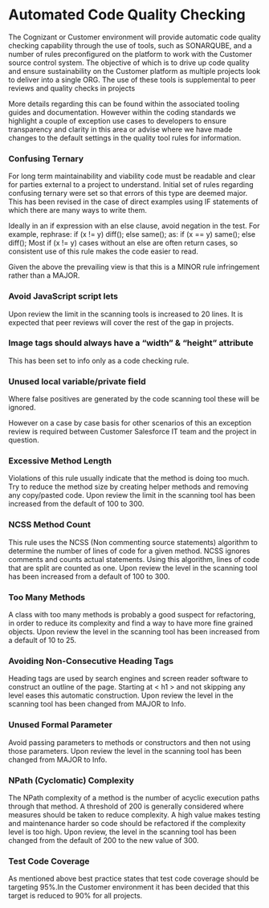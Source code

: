# Automated Code Quality Checking

The Cognizant or Customer environment will provide automatic code quality checking capability through the use of tools, such as SONARQUBE, and a number of rules preconfigured on the platform to work with the Customer source control system. The objective of which is to drive up code quality and ensure sustainability on the Customer platform as multiple projects look to deliver into a single ORG. The use of these tools is supplemental to peer reviews and quality checks in projects

More details regarding this can be found within the associated tooling guides and documentation. However within the coding standards we highlight a couple of exception use cases to developers to ensure transparency and clarity in this area or advise where we have made changes to the default settings in the quality tool rules for information.
### Confusing Ternary

For long term maintainability and viability code must be readable and clear for parties external to a project to understand. Initial set of rules regarding confusing ternary were set so that errors of this type are deemed major. This has been revised in the case of direct examples using IF statements of which there are many ways to write them.

Ideally in an if expression with an else clause, avoid negation in the test. For example, rephrase: if (x != y) diff(); else same(); as: if (x == y) same(); else diff(); Most if (x != y) cases without an else are often return cases, so consistent use of this rule makes the code easier to read.

Given the above the prevailing view is that this is a MINOR rule infringement rather than a MAJOR.

### Avoid JavaScript script lets

Upon review the limit in the scanning tools is increased to 20 lines. It is expected that peer reviews will cover the rest of the gap in projects.
### Image tags should always have a “width” & “height” attribute

This has been set to info only as a code checking rule.

###	Unused local variable/private field

Where false positives are generated by the code scanning tool these will be ignored.

However on a case by case basis for other scenarios of this an exception review is required between Customer Salesforce IT team and the project in question.

###	Excessive Method Length

Violations of this rule usually indicate that the method is doing too much. Try to reduce the method size by creating helper methods and removing any copy/pasted code. Upon review the limit in the scanning tool has been increased from the default of 100 to 300.

### NCSS Method Count

This rule uses the NCSS (Non commenting source statements) algorithm to determine the number of lines of code for a given method. NCSS ignores comments and counts actual statements. Using this algorithm, lines of code that are split are counted as one. Upon review the level in the scanning tool has been increased from a default of 100 to 300.
### Too Many Methods

A class with too many methods is probably a good suspect for refactoring, in order to reduce its complexity and find a way to have more fine grained objects. Upon review the level in the scanning tool has been increased from a default of 10 to 25.

### Avoiding Non-Consecutive Heading Tags

Heading tags are used by search engines and screen reader software to construct an outline of the page. Starting at < h1 > and not skipping any level eases this automatic construction.
Upon review the level in the scanning tool has been changed from MAJOR to Info.

###	Unused Formal Parameter

Avoid passing parameters to methods or constructors and then not using those parameters.
Upon review the level in the scanning tool has been changed from MAJOR to Info.

###   NPath (Cyclomatic) Complexity

The NPath complexity of a method is the number of acyclic execution paths through that method. A threshold of 200 is generally considered where measures should be taken to reduce complexity. A high value makes testing and maintenance harder so code should be refactored if the complexity level is too high.
Upon review, the level in the scanning tool has been changed from the default of 200 to the new value of 300.

###  Test Code Coverage

As mentioned above best practice states that test code coverage should be targeting 95%.In the Customer environment it has been decided that this target is reduced to 90% for all projects.


